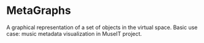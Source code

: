 # MetaGraphs
A graphical representation of a set of objects in the virtual space. Basic use case: music metadata visualization in MuseIT project.
